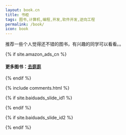 ```yaml
---
layout: book.cn
title: 书柜
tags: 图书,计算机,编程,开发,软件开发,逆向工程
permalink: /book/
icon: book
---
```


推荐一些个人觉得还不错的图书，有兴趣的同学可以看看。。

<div class="grid">
</div>

{% if site.amazon_ads_cn %}

<script src="{{ " /js/masonry.pkgd.min.js " | prepend: site.baseurl }}" charset="utf-8"></script>
<script src="{{ " /js/books.cn.js " | prepend: site.baseurl }}" charset="utf-8"></script>

#### 更多图书：<a target="_blank"  href="http://www.amazon.cn/b?_encoding=UTF8&camp=536&creative=3200&linkCode=ur2&node=658414051&tag={{site.amazon_ads_cn}}">去逛逛</a><img src="http://ir-cn.amazon-adsystem.com/e/ir?t={{site.amazon_ads_cn}}&l=ur2&o=28" width="1" height="1" border="0" alt="" style="border:none !important; margin:0px !important;" />

{% endif %}


{% include comments.html %}


<!-- baidu ads -->
{% if site.baiduads_slide_id1 %}
<script type="text/javascript">
    var cpro_id = "{{site.baiduads_slide_id1}}";
</script>
<script type="text/javascript" src="http://cpro.baidustatic.com/cpro/ui/c.js"></script>
{% endif %}

{% if site.baiduads_slide_id2 %}
<script type="text/javascript">
    function isPC(){    
        var userAgentInfo = navigator.userAgent;  
        var Agents = new Array("Android", "iPhone", "SymbianOS", "Windows Phone", "iPad", "iPod");    
        var flag = true;    
        for (var v = 0; v < Agents.length; v++) {    
            if (userAgentInfo.indexOf(Agents[v]) > 0) { flag = false; break; }    
        }    
        return flag;    
    }  
    var cpro_id = !isPC()? "{{site.baiduads_slide_id2}}" : "";
</script>
<script type="text/javascript" src="http://cpro.baidustatic.com/cpro/ui/cm.js"></script>
{% endif %}
